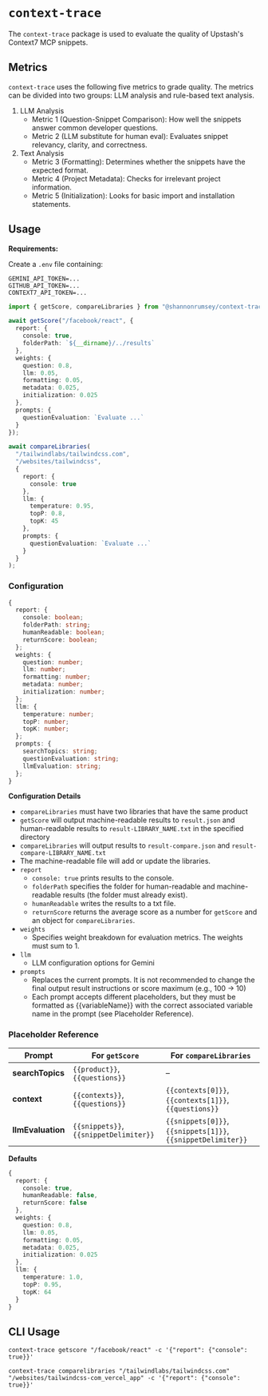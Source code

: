 # `context-trace`

The `context-trace` package is used to evaluate the quality of Upstash's Context7 MCP snippets.

## Metrics
`context-trace` uses the following five metrics to grade quality. The metrics can be divided into two groups: LLM analysis and rule-based text analysis.
1. LLM Analysis
    * Metric 1 (Question-Snippet Comparison): How well the snippets answer common developer questions.
    * Metric 2 (LLM substitute for human eval): Evaluates snippet relevancy, clarity, and correctness. 
2. Text Analysis
    * Metric 3 (Formatting): Determines whether the snippets have the expected format. 
    * Metric 4 (Project Metadata): Checks for irrelevant project information.
    * Metric 5 (Initialization): Looks for basic import and installation statements.

## Usage
**Requirements:** 

Create a `.env` file containing:
```text
GEMINI_API_TOKEN=...
GITHUB_API_TOKEN=...
CONTEXT7_API_TOKEN=...
```

```typescript
import { getScore, compareLibraries } from "@shannonrumsey/context-trace";

await getScore("/facebook/react", { 
  report: {
    console: true,
    folderPath: `${__dirname}/../results`
  },
  weights: {
    question: 0.8,
    llm: 0.05,
    formatting: 0.05,
    metadata: 0.025,
    initialization: 0.025
  },
  prompts: {
    questionEvaluation: `Evaluate ...`
  }
});

await compareLibraries(
  "/tailwindlabs/tailwindcss.com",
  "/websites/tailwindcss",
  {
    report: {
      console: true
    },
    llm: {
      temperature: 0.95,
      topP: 0.8,
      topK: 45
    },
    prompts: {   
      questionEvaluation: `Evaluate ...`
    }
  }
);
```

### Configuration
```typescript
{
  report: {
    console: boolean;
    folderPath: string;
    humanReadable: boolean;
    returnScore: boolean;
  };
  weights: {
    question: number;
    llm: number;
    formatting: number;
    metadata: number;
    initialization: number;
  };
  llm: {
    temperature: number;
    topP: number;
    topK: number;
  };
  prompts: {
    searchTopics: string;
    questionEvaluation: string;
    llmEvaluation: string;
  };
}
```

**Configuration Details**
* `compareLibraries` must have two libraries that have the same product
* `getScore` will output machine-readable results to `result.json` and human-readable results to `result-LIBRARY_NAME.txt` in the specified directory
* `compareLibraries` will output results to `result-compare.json` and `result-compare-LIBRARY_NAME.txt`
* The machine-readable file will add or update the libraries.
* `report`
    * `console: true` prints results to the console.
    * `folderPath` specifies the folder for human-readable and machine-readable results (the folder must already exist).
    * `humanReadable` writes the results to a txt file.
    * `returnScore` returns the average score as a number for `getScore` and an object for `compareLibraries`.
* `weights`
    * Specifies weight breakdown for evaluation metrics. The weights must sum to 1.
* `llm`
    * LLM configuration options for Gemini
* `prompts`
    * Replaces the current prompts. It is not recommended to change the final output result instructions or score maximum (e.g., 100 -> 10)
    * Each prompt accepts different placeholders, but they must be formatted as {{variableName}} with the correct associated variable name in the prompt (see Placeholder Reference).

### Placeholder Reference
| Prompt         | For `getScore`                                    | For `compareLibraries`                                                                 |
|---------------|---------------------------------------------------|----------------------------------------------------------------------------------------|
| **searchTopics**  | `{{product}}`, `{{questions}}`                    | –                                                                                      |
| **context**       | `{{contexts}}`, `{{questions}}`                   | `{{contexts[0]}}`, `{{contexts[1]}}`, `{{questions}}`                                  |
| **llmEvaluation** | `{{snippets}}`, `{{snippetDelimiter}}`            | `{{snippets[0]}}`, `{{snippets[1]}}`, `{{snippetDelimiter}}`                           |

**Defaults**
```typescript
{
  report: {
    console: true,
    humanReadable: false,
    returnScore: false
  },
  weights: {
    question: 0.8,
    llm: 0.05,
    formatting: 0.05,
    metadata: 0.025,
    initialization: 0.025
  },
  llm: {
    temperature: 1.0,
    topP: 0.95,
    topK: 64
  }
}

```

## CLI Usage

```shell
context-trace getscore "/facebook/react" -c '{"report": {"console": true}}'

context-trace comparelibraries "/tailwindlabs/tailwindcss.com" "/websites/tailwindcss-com_vercel_app" -c '{"report": {"console": true}}'
```

